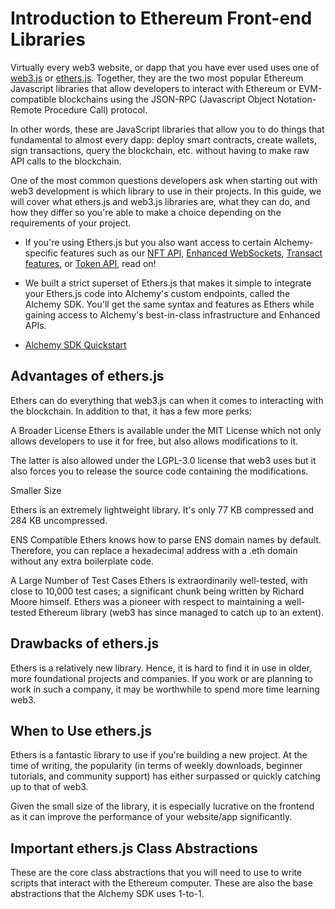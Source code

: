 # Introduction to Ethereum Front-end Libraries

Virtually every web3 website, or dapp that you have ever used uses one of [web3.js](https://web3js.readthedocs.io/en/v1.8.1/) or [ethers.js](https://docs.ethers.io/v5/). Together, they are the two most popular Ethereum Javascript libraries that allow developers to interact with Ethereum or EVM-compatible blockchains using the JSON-RPC (Javascript Object Notation- Remote Procedure Call) protocol.

In other words, these are JavaScript libraries that allow you to do things that fundamental to almost every dapp: deploy smart contracts, create wallets, sign transactions, query the blockchain, etc. without having to make raw API calls to the blockchain.

One of the most common questions developers ask when starting out with web3 development is which library to use in their projects. In this guide, we will cover what ethers.js and web3.js libraries are, what they can do, and how they differ so you're able to make a choice depending on the requirements of your project.

- If you're using Ethers.js but you also want access to certain Alchemy-specific features such as our [NFT API](https://docs.alchemy.com/reference/nft-api-faq), [Enhanced WebSockets](https://docs.alchemy.com/reference/sdk-websockets-endpoints), [Transact features](https://docs.alchemy.com/docs/alchemy-transact), or [Token API](https://docs.alchemy.com/reference/token-api-quickstart), read on!

- We built a strict superset of Ethers.js that makes it simple to integrate your Ethers.js code into Alchemy's custom endpoints, called the Alchemy SDK. You'll get the same syntax and features as Ethers while gaining access to Alchemy's best-in-class infrastructure and Enhanced APIs.

- [Alchemy SDK Quickstart](https://docs.alchemy.com/reference/alchemy-sdk-quickstart)

## Advantages of ethers.js

Ethers can do everything that web3.js can when it comes to interacting with the blockchain. In addition to that, it has a few more perks:

A Broader License
Ethers is available under the MIT License which not only allows developers to use it for free, but also allows modifications to it.

The latter is also allowed under the LGPL-3.0 license that web3 uses but it also forces you to release the source code containing the modifications.

Smaller Size

Ethers is an extremely lightweight library. It's only 77 KB compressed and 284 KB uncompressed.

ENS Compatible
Ethers knows how to parse ENS domain names by default. Therefore, you can replace a hexadecimal address with a .eth domain without any extra boilerplate code.

A Large Number of Test Cases
Ethers is extraordinarily well-tested, with close to 10,000 test cases; a significant chunk being written by Richard Moore himself. Ethers was a pioneer with respect to maintaining a well-tested Ethereum library (web3 has since managed to catch up to an extent).

## Drawbacks of ethers.js

Ethers is a relatively new library. Hence, it is hard to find it in use in older, more foundational projects and companies. If you work or are planning to work in such a company, it may be worthwhile to spend more time learning web3.

## When to Use ethers.js

Ethers is a fantastic library to use if you're building a new project. At the time of writing, the popularity (in terms of weekly downloads, beginner tutorials, and community support) has either surpassed or quickly catching up to that of web3.

Given the small size of the library, it is especially lucrative on the frontend as it can improve the performance of your website/app significantly.

## Important ethers.js Class Abstractions

These are the core class abstractions that you will need to use to write scripts that interact with the Ethereum computer. These are also the base abstractions that the Alchemy SDK uses 1-to-1.
